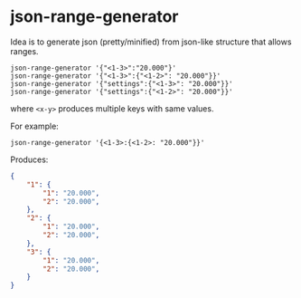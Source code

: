 # json-range-generator

Idea is to generate json (pretty/minified) from json-like structure that allows ranges.

```
json-range-generator '{"<1-3>":"20.000"}'
json-range-generator '{"<1-3>":{"<1-2>": "20.000"}}'
json-range-generator '{"settings":{"<1-3>": "20.000"}}'
json-range-generator '{"settings":{"<1-2>": "20.000"}}'
```

where `<x-y>` produces multiple keys with same values.

For example:
```
json-range-generator '{<1-3>:{<1-2>: "20.000"}}'
```
Produces:
```json
{
    "1": {
        "1": "20.000",
        "2": "20.000",
    },
    "2": {
        "1": "20.000",
        "2": "20.000",
    },
    "3": {
        "1": "20.000",
        "2": "20.000",
    }
}
```
